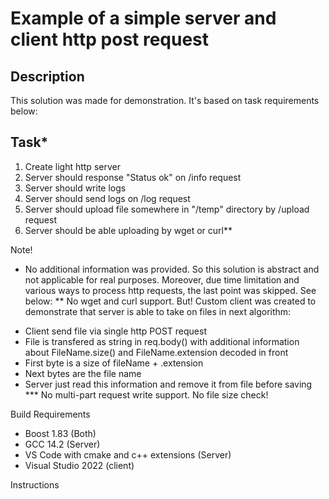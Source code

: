 # Example of a simple server and client http post request

## Description
This solution was made for demonstration. It's based on task requirements below:

## Task*
1) Create light http server
2) Server should response "Status ok" on /info request
3) Server should write logs
4) Server should send logs on /log request
5) Server should upload file somewhere in "/temp" directory by /upload request
6) Server should be able uploading by wget or curl**

Note!
* No additional information was provided. So this solution is abstract and not applicable for real purposes.
Moreover, due time limitation and various ways to process http requests, the last point was skipped. See below:
** No wget and curl support. But! Custom client was created to demonstrate that server is able to take on files in next algorithm:
- Client send file via single http POST request
- File is transfered as string in req.body() with additional information about FileName.size() and FileName.extension decoded in front
- First byte is a size of fileName + .extension
- Next bytes are the file name
- Server just read this information and remove it from file before saving
*** No multi-part request write support. No file size check!

Build Requirements
- Boost 1.83 (Both)
- GCC 14.2 (Server)
- VS Code with cmake and c++ extensions (Server)
- Visual Studio 2022 (client)

Instructions
